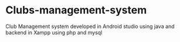 # Clubs-management-system
Club Management system developed in Android studio using java and backend in Xampp using php and mysql
